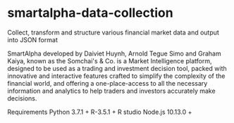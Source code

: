 # smartalpha-data-collection
Collect, transform and structure various financial market data and output into JSON format

SmartAlpha developed by Daiviet Huynh, Arnold Tegue Simo and Graham Kaiya, known as the Somchai's & Co. is a Market Intelligence platform, designed to be used as a trading and investment decision tool, packed with innovative and interactive features ​crafted to simplify the complexity of the financial world, and offering a one-place-access to all the necessary information and analytics to help traders and investors accurately make decisions.

Requirements
Python 3.7.1 +
R-3.5.1 +
R studio
Node.js 10.13.0 +
